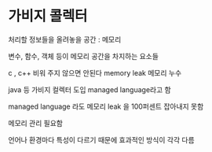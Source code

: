 # 가비지 콜렉터

처리할 정보들을 올려놓을 공간 : 메모리

변수, 함수, 객체 등이 메모리 공간을 차지하는 요소들

c , c++ 비워 주지 않으면 안된다 memory leak 메모리 누수

java 등 가비지 컬렉터 도입 managed language라고 함



managed language 라도 메모리 leak 을 100퍼센트 잡아내지 못함

메모리 관리 필요함

언어나 환경마다 특성이 다르기 때문에 효과적인 방식이 각각 다름
